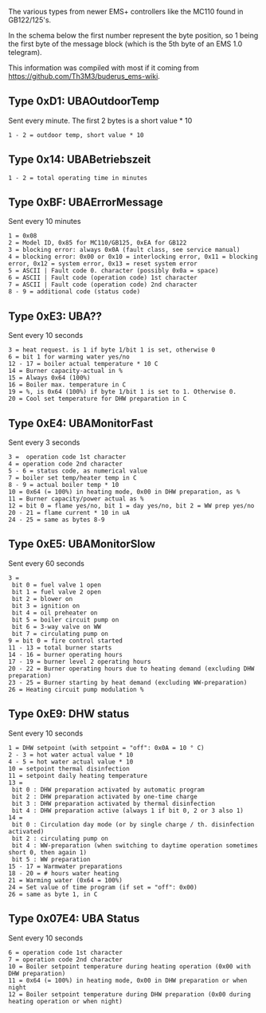 The various types from newer EMS+ controllers like the MC110 found in GB122/125's.

In the schema below the first number represent the byte position, so 1 being the first byte of the message block (which is the 5th byte of an EMS 1.0 telegram). 

This information was compiled with most if it coming from https://github.com/Th3M3/buderus_ems-wiki.

## Type 0xD1: UBAOutdoorTemp

Sent every minute. The first 2 bytes is a short value * 10

```
1 - 2 = outdoor temp, short value * 10
```

## Type 0x14: UBABetriebszeit

```
1 - 2 = total operating time in minutes
```

## Type 0xBF: UBAErrorMessage

Sent every 10 minutes

```
1 = 0x08
2 = Model ID, 0x85 for MC110/GB125, 0xEA for GB122
3 = blocking error: always 0x0A (fault class, see service manual)
4 = blocking error: 0x00 or 0x10 = interlocking error, 0x11 = blocking error, 0x12 = system error, 0x13 = reset system error
5 = ASCII | Fault code 0. character (possibly 0x0a = space)
6 = ASCII | Fault code (operation code) 1st character
7 = ASCII | Fault code (operation code) 2nd character
8 - 9 = additional code (status code)
```

## Type 0xE3: UBA??

Sent every 10 seconds

```
3 = heat request. is 1 if byte 1/bit 1 is set, otherwise 0
6 = bit 1 for warming water yes/no
12 - 17 = boiler actual temperature * 10 C
14 = Burner capacity-actual in %
15 = Always 0x64 (100%)
16 = Boiler max. temperature in C
19 = %, is 0x64 (100%) if byte 1/bit 1 is set to 1. Otherwise 0.
20 = Cool set temperature for DHW preparation in C
```

## Type 0xE4: UBAMonitorFast

Sent every 3 seconds

```
3 =  operation code 1st character
4 = operation code 2nd character
5 - 6 = status code, as numerical value
7 = boiler set temp/heater temp in C
8 - 9 = actual boiler temp * 10
10 = 0x64 (= 100%) in heating mode, 0x00 in DHW preparation, as %
11 = Burner capacity/power actual as %
12 = bit 0 = flame yes/no, bit 1 = day yes/no, bit 2 = WW prep yes/no
20 - 21 = flame current * 10 in uA
24 - 25 = same as bytes 8-9
```

## Type 0xE5: UBAMonitorSlow

Sent every 60 seconds

```
3 =
 bit 0 = fuel valve 1 open
 bit 1 = fuel valve 2 open
 bit 2 = blower on
 bit 3 = ignition on
 bit 4 = oil preheater on
 bit 5 = boiler circuit pump on
 bit 6 = 3-way valve on WW
 bit 7 = circulating pump on
9 = bit 0 = fire control started
11 - 13 = total burner starts
14 - 16 = burner operating hours
17 - 19 = burner level 2 operating hours
20 - 22 = Burner operating hours due to heating demand (excluding DHW preparation)
23 - 25 = Burner starting by heat demand (excluding WW-preparation)
26 = Heating circuit pump modulation %
```

## Type 0xE9: DHW status
  
Sent every 10 seconds

```
1 = DHW setpoint (with setpoint = "off": 0x0A = 10 ° C)
2 - 3 = hot water actual value * 10
4 - 5 = hot water actual value * 10
10 = setpoint thermal disinfection
11 = setpoint daily heating temperature
13 = 
 bit 0 : DHW preparation activated by automatic program
 bit 2 : DHW preparation activated by one-time charge
 bit 3 : DHW preparation activated by thermal disinfection
 bit 4 : DHW preparation active (always 1 if bit 0, 2 or 3 also 1)
14 =
 bit 0 : Circulation day mode (or by single charge / th. disinfection activated)
 bit 2 : circulating pump on
 bit 4 : WW-preparation (when switching to daytime operation sometimes short 0, then again 1)
 bit 5 : WW preparation
15 - 17 = Warmwater preparations
18 - 20 = # hours water heating
21 = Warming water (0x64 = 100%)
24 = Set value of time program (if set = "off": 0x00)
26 = same as byte 1, in C
```

## Type 0x07E4: UBA Status

Sent every 10 seconds

```
6 = operation code 1st character
7 = operation code 2nd character
10 = Boiler setpoint temperature during heating operation (0x00 with DHW preparation)
11 = 0x64 (= 100%) in heating mode, 0x00 in DHW preparation or when night
12 = Boiler setpoint temperature during DHW preparation (0x00 during heating operation or when night)
```
